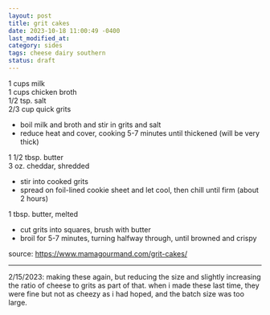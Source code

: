 ```yaml
---
layout: post
title: grit cakes
date: 2023-10-18 11:00:49 -0400
last_modified_at: 
category: sides
tags: cheese dairy southern
status: draft
---
```


1 cups milk  
1 cups chicken broth  
1/2 tsp. salt  
2/3 cup quick grits  
* boil milk and broth and stir in grits and salt
* reduce heat and cover, cooking 5-7 minutes until thickened (will be very thick)

1 1/2 tbsp. butter  
3 oz. cheddar, shredded  
* stir into cooked grits
* spread on foil-lined cookie sheet and let cool, then chill until firm (about 2 hours)

1 tbsp. butter, melted  
* cut grits into squares, brush with butter
* broil for 5-7 minutes, turning halfway through, until browned and crispy

source: <https://www.mamagourmand.com/grit-cakes/>

---

2/15/2023: making these again, but reducing the size and slightly increasing the ratio of cheese
to grits as part of that. when i made these last time, they were fine but not as cheezy as i had
hoped, and the batch size was too large.
